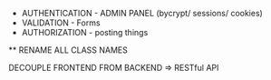 
* AUTHENTICATION - ADMIN PANEL (bycrypt/ sessions/ cookies)
* VALIDATION - Forms
* AUTHORIZATION - posting things

** RENAME ALL CLASS NAMES 

DECOUPLE FRONTEND FROM BACKEND => RESTful API 